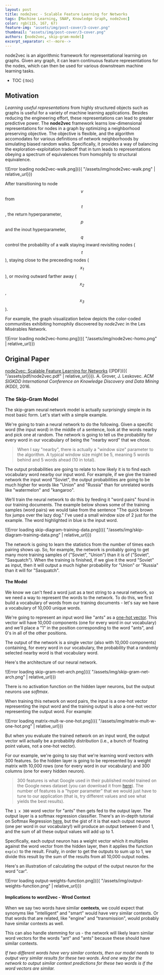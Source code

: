 ```yaml
---
layout: post
title: node2vec - Scalable Feature Learning for Networks
tags: [Machine Learning, SNAP, Knowledge Graph, node2vec]
color: rgb(115, 167, 67)
feature-img: "assets/img/post-cover/3-cover.png"
thumbnail: "assets/img/post-cover/3-cover.png"
authors: [node2vec, skip-gram-model]
excerpt_separator: <!--more-->
---
```


node2vec is an algorithmic framework for representational learning on graphs. Given any graph, it can learn continuous 
feature representations for the nodes, which can then be used for various downstream machine learning tasks.

<!--more-->

* TOC
{:toc}

Motivation
----------

_Learning useful representations_ from highly structured objects such as graphs is useful for a variety of machine
learning applications. Besides reducing the engineering effort, these representations can lead to greater predictive
power. The **node2vec** framework learns low-dimensional representations for nodes in a graph by optimizing a
neighborhood preserving objective. The objective is flexible, and the algorithm accomodates for various definitions of 
network neighborhoods by simulating biased random walks. Specifically, it provides a way of balancing the 
exploration-exploitation tradeoff that in turn leads to representations obeying a spectrum of equivalences from
homophily to structural equivalence.

![Error loading node2vec-walk.png]({{ "/assets/img/node2vec-walk.png" | relative_url}})

After transitioning to node $$\mathit{v}$$ from $$\mathit{t}$$, the return hyperparameter, $$\mathit{p}$$ and the inout 
hyperparameter, $$\mathit{q}$$ control the probability of a walk staying inward revisiting nodes ($$\mathit{t}$$),
staying close to the preceeding nodes ($$\mathit{x_1}$$), or moving outward farther away ($$\mathit{x_2}$$,
$$\mathit{x_3}$$).

For example, the graph visualization below depicts the color-coded communities exhibiting homophily discovered by
_node2vec_ in the Les Misérables Network.

![Error loading node2vec-homo.png]({{ "/assets/img/node2vec-homo.png" | relative_url}})

Original Paper
--------------

[node2vec: Scalable Feature Learning for Networks](http://arxiv.org/abs/1607.00653)
([PDF]({{ "/assets/pdf/node2vec.pdf" | relative_url}})). A. Grover, J. Leskovec. _ACM SIGKDD International Conference
on Knowledge Discovery and Data Mining (KDD)_, 2016.

### The Skip-Gram Model

The skip-gram neural network model is actually surprisingly simple in its most basic form. Let's start with a simple
example.

We're going to train a neural network to do the following. Given a specific word (the input word) in the middle of a
sentence, look at the words nearby and pick one at random. The network is going to tell us the probability for every
word in our vocabulary of being the "nearby word" that we chose.

> When I say "nearby", there is actually a "window size" parameter to the algorithm. A typical window size might be 5,
> meaning 5 words behind and 5 words ahead (10 in total).

The output probabilities are going to relate to how likely it is to find each vocabulary word nearby our input word. For
example, if we give the trained network the input word "Soviet", the output probabilities are going to be much higher
for words like "Union" and "Russia" than for unrelated words like "watermelon" and "kangaroo".

We’ll train the neural network to do this by feeding it "word pairs" found in our training documents. The example below
shows some of the training samples (word pairs) we would take from the sentence "The quick brown fox jumps over the lazy
dog." I've used a small window size of 2 just for the example. The word highlighted in blue is the input word.

![Error loading skip-diagram-training-data.png]({{ "/assets/img/skip-diagram-training-data.png" | relative_url}})

The network is going to learn the statistics from the number of times each pairing shows up. So, for example, the
network is probably going to get many more training samples of ("Soviet", "Union") than it is of
("Soviet", "Sasquatch"). When the training is finished, if we give it the word "Soviet" as input, then it will output a
much higher probability for "Union" or "Russia" than it will for "Sasquatch".

#### The Model

We know we can't feed a word just as a text string to a neural network, so we need a way to represent the words to the 
network. To do this, we first build a vocabulary of words from our training documents - let's say we have a vocabulary
of 10,000 unique words.

We're going to represent an input word like "ants" as a
[one-hot vector](https://en.wikipedia.org/wiki/One-hot#:~:text=In%20natural%20language%20processing%2C%20a,uniquely%20to%20identify%20the%20word.).
This vector will have 10,000 components (one for every word in our vocabulary) and we'll place a "1" in the position 
corresponding to the word "ants", and 0's in all of the other positions.

The output of the network is a single vector (also with 10,000 components) containing, for every word in our vocabulary,
the probability that a randomly selected nearby word is that vocabulary word.

Here's the architecture of our neural network.

![Error loading skip-gram-net-arch.png]({{ "/assets/img/skip-gram-net-arch.png" | relative_url}})

There is no activation function on the hidden layer neurons, but the output neurons use _softmax_.

When training this network on word pairs, the input is a one-hot vector representing the input word and the training
output is also a one-hot vector representing the output word. For example:

![Error loading matrix-mult-w-one-hot.png]({{ "/assets/img/matrix-mult-w-one-hot.png" | relative_url}})

But when you evaluate the trained network on an input word, the output vector will actually be a probability
distribution (i.e., a bunch of floating point values, not a one-hot vector).

For our example, we're going to say that we're learning word vectors with 300 features. So the hidden layer is going to
be represented by a weight matrix with 10,000 rows (one for every word in our vocabulary) and 300 columns (one for every 
hidden neuron).

> 300 features is what Google used in their published model trained on the Google news dataset (you can download it from 
> [here](https://code.google.com/archive/p/word2vec/)). The number of features is a "hyper parameter" that we would just 
> have to tune to our application (that is, try different values and see what yields the best results).

The `1 x 300` word vector for "ants" then gets fed to the output layer. The output layer is a softmax regression 
classifier. There's an in-depth tutorial on Softmax Regression
[here](http://ufldl.stanford.edu/tutorial/supervised/SoftmaxRegression/), but the gist of it is that each output neuron 
(one per word in our vocabulary!) will produce an output between 0 and 1, and the sum of all these output values will
add up to 1.

Specifically, each output neuron has a weight vector which it multiplies against the word vector from the hidden layer, 
then it applies the function `exp(x)` to the result. Finally, in order to get the outputs to sum up to 1, we divide this 
result by the sum of the results from all 10,000 output nodes.

Here's an illustration of calculating the output of the output neuron for the word "car".

![Error loading output-weights-function.png]({{ "/assets/img/output-weights-function.png" | relative_url}})

#### Implications to word2vec - Wrod Context

When we say two words have similar **contexts**, we could expect that synonyms like "intelligent" and "smart" would have 
very similar contexts. Or that words that are related, like "engine" and "transmission", would probably have similar 
contexts as well.

This can also handle stemming for us - the network will likely learn similar word vectors for the words "ant" and "ants" 
because these should have similar contexts.

_If two different words have very similar contexts, then our model needs to output very similar results for these two
words. And one way for the network to output similar context predictions for these two words is if the word vectors are 
similar._
